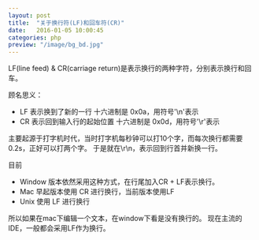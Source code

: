 ```yaml
---
layout: post
title:  "关于换行符(LF)和回车符(CR)"
date:   2016-01-05 10:00:45
categories: php
preview: "/image/bg_bd.jpg"
---
```


LF(line feed) & CR(carriage return)是表示换行的两种字符，分别表示换行和回车。

顾名思义：

* LF 表示换到了新的一行  十六进制是 0x0a，用符号'\n'表示
* CR 表示回到输入行的起始位置  十六进制是 0x0d，用符号'\r'表示

主要起源于打字机时代，当时打字机每秒钟可以打10个字，而每次换行都需要0.2s，正好可以打两个字。
于是就在\r\n，表示回到行首并新换一行。

目前 
* Window 版本依然采用这种方式，在行尾加入CR + LF表示换行。
* Mac 早起版本使用 CR 进行换行，当前版本使用LF
* Unix 使用 LF 进行换行

所以如果在mac下编辑一个文本，在window下看是没有换行的。
现在主流的IDE，一般都会采用LF作为换行。
